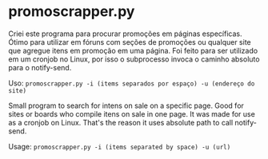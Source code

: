 # promoscrapper.py

Criei este programa para procurar promoções em páginas específicas. Ótimo para utilizar em fóruns com seções de promoções ou qualquer site que agregue itens em promoção em uma página.
Foi feito para ser utilizado em um cronjob no Linux, por isso o subprocesso invoca o caminho absoluto para o notify-send.

Uso:
`promoscrapper.py -i (items separados por espaço) -u (endereço do site)`

Small program to search for intens on sale on a specific page. Good for sites or boards who compile itens on sale in one page.
It was made for use as a cronjob on Linux. That's the reason it uses absolute path to call notify-send.

Usage:
`promoscrapper.py -i (items separated by space) -u (url)`
